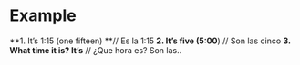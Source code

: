 Example
====
**1.&#x9;It&#x2019;s 1:15 (one fifteen) **// Es la 1:15
**2.&#x9;It&#x2019;s five (5:00**) // Son las cinco
**3.&#x9;What time it is? It&#x2019;s** // &#xBF;Que hora es? Son las..



